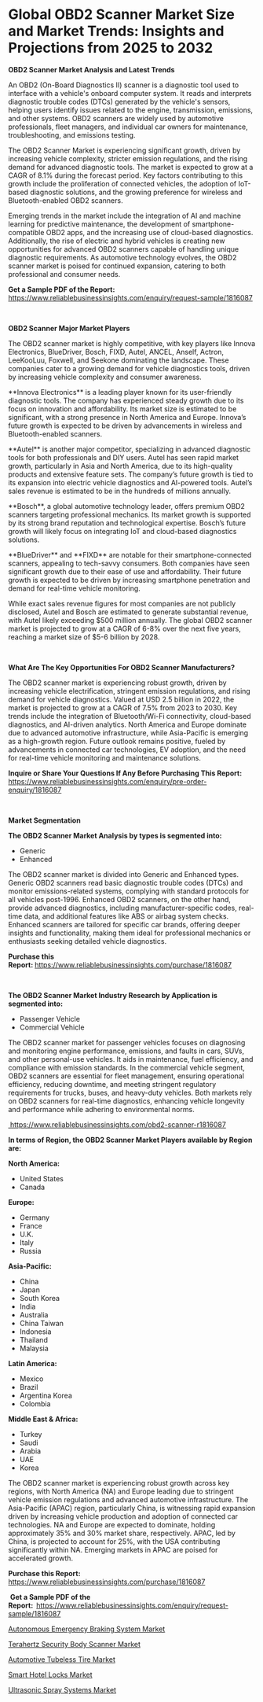 <p><h1>Global OBD2 Scanner Market Size and Market Trends: Insights and Projections from 2025 to 2032</h1></p><p><strong>OBD2 Scanner Market Analysis and Latest Trends</strong></p>
<p><p>An OBD2 (On-Board Diagnostics II) scanner is a diagnostic tool used to interface with a vehicle's onboard computer system. It reads and interprets diagnostic trouble codes (DTCs) generated by the vehicle's sensors, helping users identify issues related to the engine, transmission, emissions, and other systems. OBD2 scanners are widely used by automotive professionals, fleet managers, and individual car owners for maintenance, troubleshooting, and emissions testing.</p><p>The OBD2 Scanner Market is experiencing significant growth, driven by increasing vehicle complexity, stricter emission regulations, and the rising demand for advanced diagnostic tools. The market is expected to grow at a CAGR of 8.1% during the forecast period. Key factors contributing to this growth include the proliferation of connected vehicles, the adoption of IoT-based diagnostic solutions, and the growing preference for wireless and Bluetooth-enabled OBD2 scanners.</p><p>Emerging trends in the market include the integration of AI and machine learning for predictive maintenance, the development of smartphone-compatible OBD2 apps, and the increasing use of cloud-based diagnostics. Additionally, the rise of electric and hybrid vehicles is creating new opportunities for advanced OBD2 scanners capable of handling unique diagnostic requirements. As automotive technology evolves, the OBD2 scanner market is poised for continued expansion, catering to both professional and consumer needs.</p></p>
<p><strong>Get a Sample PDF of the Report:&nbsp;</strong> <a href="https://www.reliablebusinessinsights.com/enquiry/request-sample/1816087?utm_campaign=1138&utm_medium=2&utm_source=Github&utm_content=ia&utm_term=22012025&utm_id=obd2-scanner">https://www.reliablebusinessinsights.com/enquiry/request-sample/1816087</a></p>
<p>&nbsp;</p>
<p><strong>OBD2 Scanner Major Market Players</strong></p>
<p><p>The OBD2 scanner market is highly competitive, with key players like Innova Electronics, BlueDriver, Bosch, FIXD, Autel, ANCEL, Anself, Actron, LeeKooLuu, Foxwell, and Seekone dominating the landscape. These companies cater to a growing demand for vehicle diagnostics tools, driven by increasing vehicle complexity and consumer awareness.</p><p>**Innova Electronics** is a leading player known for its user-friendly diagnostic tools. The company has experienced steady growth due to its focus on innovation and affordability. Its market size is estimated to be significant, with a strong presence in North America and Europe. Innova’s future growth is expected to be driven by advancements in wireless and Bluetooth-enabled scanners.</p><p>**Autel** is another major competitor, specializing in advanced diagnostic tools for both professionals and DIY users. Autel has seen rapid market growth, particularly in Asia and North America, due to its high-quality products and extensive feature sets. The company’s future growth is tied to its expansion into electric vehicle diagnostics and AI-powered tools. Autel’s sales revenue is estimated to be in the hundreds of millions annually.</p><p>**Bosch**, a global automotive technology leader, offers premium OBD2 scanners targeting professional mechanics. Its market growth is supported by its strong brand reputation and technological expertise. Bosch’s future growth will likely focus on integrating IoT and cloud-based diagnostics solutions.</p><p>**BlueDriver** and **FIXD** are notable for their smartphone-connected scanners, appealing to tech-savvy consumers. Both companies have seen significant growth due to their ease of use and affordability. Their future growth is expected to be driven by increasing smartphone penetration and demand for real-time vehicle monitoring.</p><p>While exact sales revenue figures for most companies are not publicly disclosed, Autel and Bosch are estimated to generate substantial revenue, with Autel likely exceeding $500 million annually. The global OBD2 scanner market is projected to grow at a CAGR of 6-8% over the next five years, reaching a market size of $5-6 billion by 2028.</p></p>
<p>&nbsp;</p>
<p><strong>What Are The Key Opportunities For OBD2 Scanner Manufacturers?</strong></p>
<p><p>The OBD2 scanner market is experiencing robust growth, driven by increasing vehicle electrification, stringent emission regulations, and rising demand for vehicle diagnostics. Valued at USD 2.5 billion in 2022, the market is projected to grow at a CAGR of 7.5% from 2023 to 2030. Key trends include the integration of Bluetooth/Wi-Fi connectivity, cloud-based diagnostics, and AI-driven analytics. North America and Europe dominate due to advanced automotive infrastructure, while Asia-Pacific is emerging as a high-growth region. Future outlook remains positive, fueled by advancements in connected car technologies, EV adoption, and the need for real-time vehicle monitoring and maintenance solutions.</p></p>
<p><strong>Inquire or Share Your Questions If Any Before Purchasing This Report:</strong> <a href="https://www.reliablebusinessinsights.com/enquiry/pre-order-enquiry/1816087?utm_campaign=1138&utm_medium=2&utm_source=Github&utm_content=ia&utm_term=22012025&utm_id=obd2-scanner">https://www.reliablebusinessinsights.com/enquiry/pre-order-enquiry/1816087</a></p>
<p>&nbsp;</p>
<p><strong>Market Segmentation</strong></p>
<p><strong>The OBD2 Scanner Market Analysis by types is segmented into:</strong></p>
<p><ul><li>Generic</li><li>Enhanced</li></ul></p>
<p><p>The OBD2 scanner market is divided into Generic and Enhanced types. Generic OBD2 scanners read basic diagnostic trouble codes (DTCs) and monitor emissions-related systems, complying with standard protocols for all vehicles post-1996. Enhanced OBD2 scanners, on the other hand, provide advanced diagnostics, including manufacturer-specific codes, real-time data, and additional features like ABS or airbag system checks. Enhanced scanners are tailored for specific car brands, offering deeper insights and functionality, making them ideal for professional mechanics or enthusiasts seeking detailed vehicle diagnostics.</p></p>
<p><strong>Purchase this Report:&nbsp;</strong><a href="https://www.reliablebusinessinsights.com/purchase/1816087?utm_campaign=1138&utm_medium=2&utm_source=Github&utm_content=ia&utm_term=22012025&utm_id=obd2-scanner">https://www.reliablebusinessinsights.com/purchase/1816087</a></p>
<p>&nbsp;</p>
<p><strong>The OBD2 Scanner Market Industry Research by Application is segmented into:</strong></p>
<p><ul><li>Passenger Vehicle</li><li>Commercial Vehicle</li></ul></p>
<p><p>The OBD2 scanner market for passenger vehicles focuses on diagnosing and monitoring engine performance, emissions, and faults in cars, SUVs, and other personal-use vehicles. It aids in maintenance, fuel efficiency, and compliance with emission standards. In the commercial vehicle segment, OBD2 scanners are essential for fleet management, ensuring operational efficiency, reducing downtime, and meeting stringent regulatory requirements for trucks, buses, and heavy-duty vehicles. Both markets rely on OBD2 scanners for real-time diagnostics, enhancing vehicle longevity and performance while adhering to environmental norms.</p></p>
<p><a href="https://www.reliablebusinessinsights.com/obd2-scanner-r1816087?utm_campaign=1138&utm_medium=2&utm_source=Github&utm_content=ia&utm_term=22012025&utm_id=obd2-scanner">&nbsp;https://www.reliablebusinessinsights.com/obd2-scanner-r1816087</a></p>
<p><strong>In terms of Region, the OBD2 Scanner Market Players available by Region are:</strong></p>
<p>
    <p> <strong> North America: </strong>
        <ul>
            <li>United States</li>
            <li>Canada</li>
        </ul>
        </p> 
    <p> <strong> Europe: </strong>
        <ul>
            <li>Germany</li>
            <li>France</li>
            <li>U.K.</li>
            <li>Italy</li>
            <li>Russia</li>
        </ul>
        </p> 
    <p> <strong> Asia-Pacific: </strong>
        <ul>
            <li>China</li>
            <li>Japan</li>
            <li>South Korea</li>
            <li>India</li>
            <li>Australia</li>
            <li>China Taiwan</li>
            <li>Indonesia</li>
            <li>Thailand</li>
            <li>Malaysia</li>
        </ul>
        </p> 
    <p> <strong> Latin America: </strong>
        <ul>
            <li>Mexico</li>
            <li>Brazil</li>
            <li>Argentina Korea</li>
            <li>Colombia</li>
        </ul>
        </p> 
    <p> <strong> Middle East & Africa: </strong>
        <ul>
            <li>Turkey</li>
            <li>Saudi</li>
            <li>Arabia</li>
            <li>UAE</li>
            <li>Korea</li>
        </ul>
    </p>
    </p>
<p><p>The OBD2 scanner market is experiencing robust growth across key regions, with North America (NA) and Europe leading due to stringent vehicle emission regulations and advanced automotive infrastructure. The Asia-Pacific (APAC) region, particularly China, is witnessing rapid expansion driven by increasing vehicle production and adoption of connected car technologies. NA and Europe are expected to dominate, holding approximately 35% and 30% market share, respectively. APAC, led by China, is projected to account for 25%, with the USA contributing significantly within NA. Emerging markets in APAC are poised for accelerated growth.</p></p>
<p><strong>Purchase this Report: </strong><a href="https://www.reliablebusinessinsights.com/purchase/1816087?utm_campaign=1138&utm_medium=2&utm_source=Github&utm_content=ia&utm_term=22012025&utm_id=obd2-scanner">https://www.reliablebusinessinsights.com/purchase/1816087</a></p>
<p>&nbsp;<strong>Get a Sample PDF of the Report:&nbsp;&nbsp;</strong><a href="https://www.reliablebusinessinsights.com/enquiry/request-sample/1816087?utm_campaign=1138&utm_medium=2&utm_source=Github&utm_content=ia&utm_term=22012025&utm_id=obd2-scanner">https://www.reliablebusinessinsights.com/enquiry/request-sample/1816087</a></p>
<p><strong></strong></p>
<p><p><a href="https://github.com/suleimannichelle7/Market-Research-Report-List-1/blob/main/autonomous-emergency-braking-system-market.md?utm_campaign=1138&utm_medium=2&utm_source=Github&utm_content=ia&utm_term=22012025&utm_id=obd2-scanner">Autonomous Emergency Braking System Market</a></p><p><a href="https://www.linkedin.com/pulse/global-terahertz-security-body-scanner-industry-analysis-share-zp3qe?utm_campaign=1138&utm_medium=2&utm_source=Github&utm_content=ia&utm_term=22012025&utm_id=obd2-scanner">Terahertz Security Body Scanner Market</a></p><p><a href="https://github.com/rosamariarocque98/Market-Research-Report-List-1/blob/main/automotive-tubeless-tire-market.md?utm_campaign=1138&utm_medium=2&utm_source=Github&utm_content=ia&utm_term=22012025&utm_id=obd2-scanner">Automotive Tubeless Tire Market</a></p><p><a href="https://www.linkedin.com/pulse/future-trends-global-smart-hotel-locks-market-insights-rvpcc?utm_campaign=1138&utm_medium=2&utm_source=Github&utm_content=ia&utm_term=22012025&utm_id=obd2-scanner">Smart Hotel Locks Market</a></p><p><a href="https://www.linkedin.com/pulse/global-ultrasonic-spray-systems-market-report-2025-2032-size-dvq1f?utm_campaign=1138&utm_medium=2&utm_source=Github&utm_content=ia&utm_term=22012025&utm_id=obd2-scanner">Ultrasonic Spray Systems Market</a></p></p>